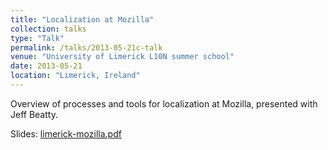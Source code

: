 ```yaml
---
title: "Localization at Mozilla"
collection: talks
type: "Talk"
permalink: /talks/2013-05-21c-talk
venue: "University of Limerick L10N summer school"
date: 2013-05-21
location: "Limerick, Ireland"
---
```


Overview of processes and tools for localization at Mozilla, presented with Jeff Beatty.

Slides: [limerick-mozilla.pdf](/files/limerick-mozilla.pdf)
